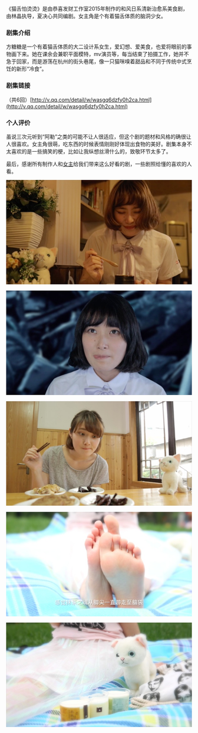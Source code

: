 《猫舌怕烫烫》是由恭喜发财工作室2015年制作的和风日系清新治愈系美食剧，由林晶执导，夏决心共同编剧。女主角是个有着猫舌体质的脑洞少女。

### 剧集介绍

方糖糖是一个有着猫舌体质的大二设计系女生，爱幻想、爱美食，也爱将眼前的事物画下来。她在课余会兼职平面模特，mv演员等，每当结束了拍摄工作，她并不急于回家，而是游荡在杭州的街头巷尾，像一只猫咪嗅着甜品和不同于传统中式烹饪的新形“冷食”。

### 剧集链接

（共6回）[http://v.qq.com/detail/w/wasgq6dzfy0h2ca.html](http://v.qq.com/detail/w/wasgq6dzfy0h2ca.html)

### 个人评价

虽说三次元听到“阿勒”之类的可能不让人很适应，但这个剧的题材和风格的确很让人很喜欢。女主角很萌，吃东西的时候表情刚刚好体现出食物的美好。剧集本身不太喜欢的是一些搞笑的梗，比如让我纵想丝滑什么的，致敬环节太多了。

最后，感谢所有制作人和[女主](http://weibo.com/u/1762833134)给我们带来这么好看的剧，一些剧照给懂的喜欢的人看。

![](/image/p2285703042.jpg)

![](/image/p2285703047.jpg)

![](/image/p2288150825.jpg)

![](/image/p2288151541.jpg)

![](/image/p2288151554.jpg)
